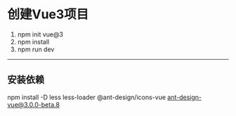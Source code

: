 <!--
 * @Author: Outsider
 * @Date: 2022-01-27 16:37:43
 * @LastEditors: Outsider
 * @LastEditTime: 2022-01-27 16:51:25
 * @Description: In User Settings Edit
 * @FilePath: \Notes\Vue\Basic.md
-->

# 创建Vue3项目
1. npm init vue@3
2. npm install 
3. npm run dev




---
## 安装依赖
npm install -D less less-loader @ant-design/icons-vue ant-design-vue@3.0.0-beta.8
